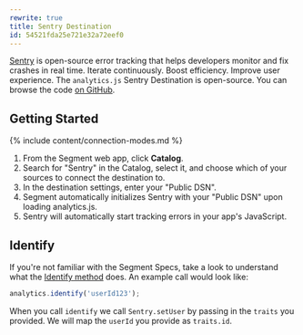 ```yaml
---
rewrite: true
title: Sentry Destination
id: 54521fda25e721e32a72eef0
---
```

[Sentry](https://sentry.io) is open-source error tracking that helps developers monitor and fix crashes in real time. Iterate continuously. Boost efficiency. Improve user experience. The `analytics.js` Sentry Destination is open-source. You can browse the code [on GitHub](https://github.com/segmentio/analytics.js-integrations/tree/master/integrations/sentry).

## Getting Started

{% include content/connection-modes.md %}

1. From the Segment web app, click **Catalog**.
2. Search for "Sentry" in the Catalog, select it, and choose which of your sources to connect the destination to.
3. In the destination settings, enter your "Public DSN".
4. Segment automatically initializes Sentry with your "Public DSN" upon loading analytics.js.
5. Sentry will automatically start tracking errors in your app's JavaScript.

## Identify

If you're not familiar with the Segment Specs, take a look to understand what the [Identify method](/docs/connections/spec/identify/) does. An example call would look like:

```javascript
analytics.identify('userId123');
```

When you call `identify` we call `Sentry.setUser` by passing in the `traits` you provided. We will map the `userId` you provide as `traits.id`.
